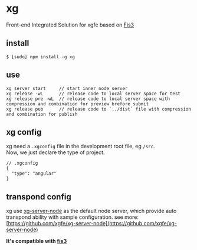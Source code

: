 # xg
Front-end Integrated Solution for xgfe based on [Fis3](https://github.com/fex-team/fis3)

## install
````
$ [sudo] npm install -g xg
````

## use
```
xg server start     // start inner node server
xg release -wL      // release code to local server space for test
xg release pre -wL  // release code to local server space with compression and combination for preview brefore submit
xg release pub      // release code to `../dist` file with compression and combination for publish
```

## xg config

xg need a `.xgconfig` file in the development root file, eg `/src`.  
Now, we just declare the type of project.

```
// .xgconfig
{
  "type": "angular"
}
```

## transpond config
xg use [xg-server-node](https://github.com/xgfe/xg-server-node) as the default node server, which provide auto transpond ability with sample configuration. see more: [https://github.com/xgfe/xg-server-node](https://github.com/xgfe/xg-server-node)

**It's compatible with [fis3](https://github.com/fex-team/fis3)**